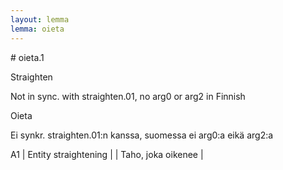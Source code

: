 ```yaml
---
layout: lemma
lemma: oieta
---
```


<div class="sense">
# <span class="sensename">oieta.1</span>

<span class="description">Straighten</span>

Not in sync. with straighten.01, no arg0 or arg2 in Finnish

<span class="description">Oieta</span>

Ei synkr. straighten.01:n kanssa, suomessa ei arg0:a eikä arg2:a

A1 | Entity straightening |   | Taho, joka oikenee |  

</div>

